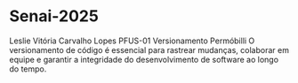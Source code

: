 # Senai-2025
Leslie Vitória Carvalho Lopes
PFUS-01
Versionamento
Permóbilli
O versionamento de código é essencial para rastrear mudanças, colaborar em equipe e garantir a integridade do desenvolvimento de software ao longo do tempo.